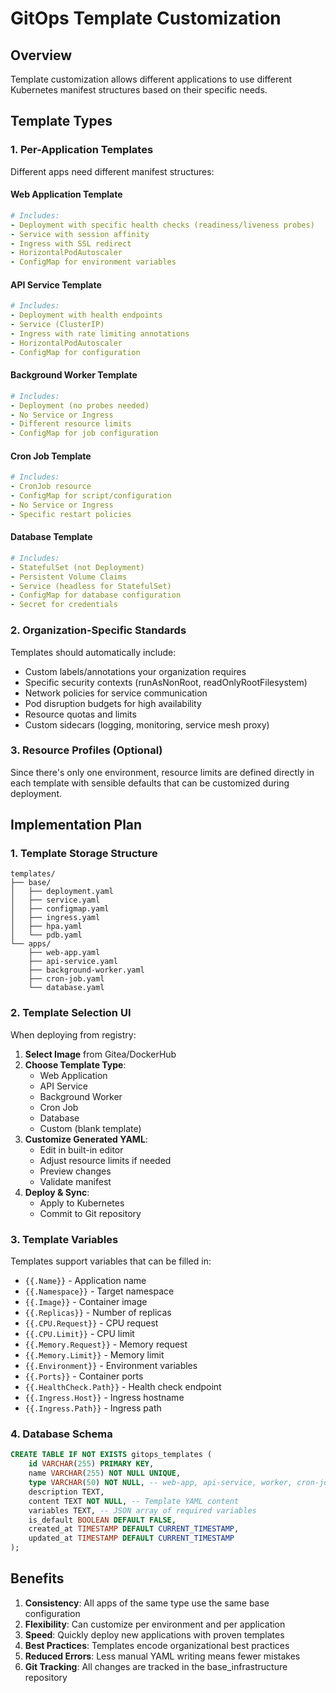 # GitOps Template Customization

## Overview
Template customization allows different applications to use different Kubernetes manifest structures based on their specific needs.

## Template Types

### 1. Per-Application Templates
Different apps need different manifest structures:

#### Web Application Template
```yaml
# Includes:
- Deployment with specific health checks (readiness/liveness probes)
- Service with session affinity
- Ingress with SSL redirect
- HorizontalPodAutoscaler
- ConfigMap for environment variables
```

#### API Service Template  
```yaml
# Includes:
- Deployment with health endpoints
- Service (ClusterIP)
- Ingress with rate limiting annotations
- HorizontalPodAutoscaler
- ConfigMap for configuration
```

#### Background Worker Template
```yaml
# Includes:
- Deployment (no probes needed)
- No Service or Ingress
- Different resource limits
- ConfigMap for job configuration
```

#### Cron Job Template
```yaml
# Includes:
- CronJob resource
- ConfigMap for script/configuration
- No Service or Ingress
- Specific restart policies
```

#### Database Template
```yaml
# Includes:
- StatefulSet (not Deployment)
- Persistent Volume Claims
- Service (headless for StatefulSet)
- ConfigMap for database configuration
- Secret for credentials
```

### 2. Organization-Specific Standards

Templates should automatically include:
- Custom labels/annotations your organization requires
- Specific security contexts (runAsNonRoot, readOnlyRootFilesystem)
- Network policies for service communication
- Pod disruption budgets for high availability
- Resource quotas and limits
- Custom sidecars (logging, monitoring, service mesh proxy)

### 3. Resource Profiles (Optional)

Since there's only one environment, resource limits are defined directly in each template with sensible defaults that can be customized during deployment.

## Implementation Plan

### 1. Template Storage Structure
```
templates/
├── base/
│   ├── deployment.yaml
│   ├── service.yaml
│   ├── configmap.yaml
│   ├── ingress.yaml
│   ├── hpa.yaml
│   └── pdb.yaml
└── apps/
    ├── web-app.yaml
    ├── api-service.yaml
    ├── background-worker.yaml
    ├── cron-job.yaml
    └── database.yaml
```

### 2. Template Selection UI

When deploying from registry:
1. **Select Image** from Gitea/DockerHub
2. **Choose Template Type**:
   - Web Application
   - API Service
   - Background Worker
   - Cron Job
   - Database
   - Custom (blank template)
3. **Customize Generated YAML**:
   - Edit in built-in editor
   - Adjust resource limits if needed
   - Preview changes
   - Validate manifest
4. **Deploy & Sync**:
   - Apply to Kubernetes
   - Commit to Git repository

### 3. Template Variables

Templates support variables that can be filled in:
- `{{.Name}}` - Application name
- `{{.Namespace}}` - Target namespace
- `{{.Image}}` - Container image
- `{{.Replicas}}` - Number of replicas
- `{{.CPU.Request}}` - CPU request
- `{{.CPU.Limit}}` - CPU limit
- `{{.Memory.Request}}` - Memory request
- `{{.Memory.Limit}}` - Memory limit
- `{{.Environment}}` - Environment variables
- `{{.Ports}}` - Container ports
- `{{.HealthCheck.Path}}` - Health check endpoint
- `{{.Ingress.Host}}` - Ingress hostname
- `{{.Ingress.Path}}` - Ingress path

### 4. Database Schema

```sql
CREATE TABLE IF NOT EXISTS gitops_templates (
    id VARCHAR(255) PRIMARY KEY,
    name VARCHAR(255) NOT NULL UNIQUE,
    type VARCHAR(50) NOT NULL, -- web-app, api-service, worker, cron-job, database, custom
    description TEXT,
    content TEXT NOT NULL, -- Template YAML content
    variables TEXT, -- JSON array of required variables
    is_default BOOLEAN DEFAULT FALSE,
    created_at TIMESTAMP DEFAULT CURRENT_TIMESTAMP,
    updated_at TIMESTAMP DEFAULT CURRENT_TIMESTAMP
);
```

## Benefits

1. **Consistency**: All apps of the same type use the same base configuration
2. **Flexibility**: Can customize per environment and per application
3. **Speed**: Quickly deploy new applications with proven templates
4. **Best Practices**: Templates encode organizational best practices
5. **Reduced Errors**: Less manual YAML writing means fewer mistakes
6. **Git Tracking**: All changes are tracked in the base_infrastructure repository